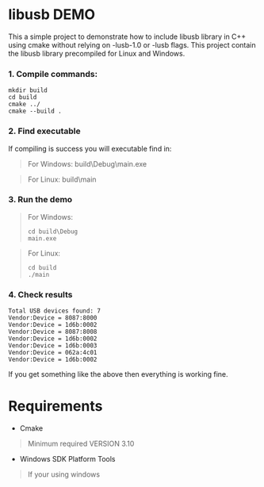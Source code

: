 ﻿# libusb DEMO
This a simple project to demonstrate how to include libusb library in C++ using cmake without relying on -lusb-1.0 or -lusb flags.
This project contain the libusb library precompiled for Linux and Windows.
### 1. Compile commands:
```
mkdir build
cd build
cmake ../
cmake --build .
```
### 2. Find executable
If compiling is success you will executable find in:
>For Windows: build\Debug\main.exe

>For Linux: build\main
### 3. Run the demo
>For Windows: 
>```
>cd build\Debug
>main.exe
>```

>For Linux:
>```
>cd build
>./main
>```
### 4. Check results
```
Total USB devices found: 7
Vendor:Device = 8087:8000
Vendor:Device = 1d6b:0002
Vendor:Device = 8087:8008
Vendor:Device = 1d6b:0002
Vendor:Device = 1d6b:0003
Vendor:Device = 062a:4c01
Vendor:Device = 1d6b:0002
```
If you get something like the above then everything is working fine.
# Requirements
* Cmake
>Minimum required VERSION 3.10

* Windows SDK Platform Tools
>If your using windows
